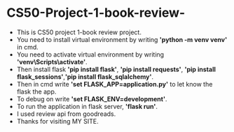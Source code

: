# CS50-Project-1-book-review-
- This is CS50 project 1-book review project. 
- You need to install virtual environment by writing **'python -m venv venv'** in cmd.
- You need to activate virtual environment by writing **'venv\Scripts\activate'**.
- Then install flask **'pip install flask'**, **'pip install requests'**, **'pip install flask_sessions'**,**'pip install flask_sqlalchemy'**.
- Then in cmd write **'set FLASK_APP=application.py'** to let know the flask the app. 
- To debug on write **'set FLASK_ENV=development'**.
- To run the application in flask server, **'flask run'**.
- I used review api from goodreads. 
- Thanks for visiting MY SITE.
